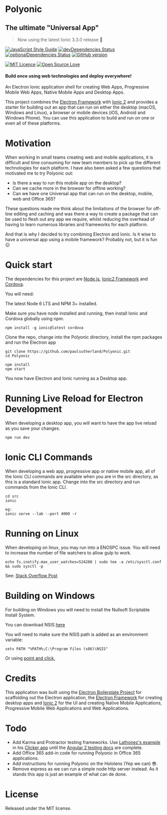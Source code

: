 # Polyonic
## The ultimate "Universal App"
> Now using the latest Ionic 3.3.0 release :tada:

[![JavaScript Style Guide](https://img.shields.io/badge/code%20style-standard-brightgreen.svg)](http://standardjs.com/)
[![devDependencies Status](https://david-dm.org/paulsutherland/Polyonic/dev-status.svg)](https://david-dm.org/paulsutherland/Polyonic?type=dev)
[![optionalDependencies Status](https://david-dm.org/paulsutherland/Polyonic/optional-status.svg)](https://david-dm.org/paulsutherland/Polyonic?type=optional)
[![GitHub version](https://badge.fury.io/gh/paulsutherland%2FPolyonic.svg)](https://badge.fury.io/gh/paulsutherland%2FPolyonic)

[![MIT Licence](https://badges.frapsoft.com/os/mit/mit.svg?v=103)](https://opensource.org/licenses/mit-license.php)
[![Open Source Love](https://badges.frapsoft.com/os/v1/open-source.svg?v=103)](https://github.com/ellerbrock/open-source-badge/)

#### Build once using web technologies and deploy everywhere!
An Electron Ionic application shell for creating Web Apps, Progressive Mobile Web Apps, Native Mobile Apps and Desktop Apps.

This project combines the <a href="http://electron.atom.io/">Electron Framework</a> with <a href="http://ionicframework.com/docs/v2/">Ionic 2</a> and provides a starter for building out an app that can run on either the desktop (macOS, Windows and Linux), a browser or mobile devices (iOS, Android and Windows Phone).  You can use this application to build and run on one or even all of these platforms.

# Motivation
When working in small teams creating web and mobile applications, it is difficult and time consuming for new team members to pick up the different technologies for each platform. I have also been asked a few questions that motivated me to try Polyonic out: 
- Is there a way to run this mobile app on the desktop?
- Can we cache more in the browser for offline working?
- Can we have one Universal app that can run on the desktop, mobile, web and Office 365?

These questions made me think about the limitations of the browser for off-line editing and caching and was there a way to create a package that can be used to flesh out any app we require, whilst reducing the overhead of having to learn numerous libraries and frameworks for each platform.

And that is why I decided to try combining Electron and Ionic. Is it wise to have a universal app using a mobile framework? Probably not, but it is fun :wink:

# Quick start
The dependencies for this project are <a href="https://nodejs.org">Node.js</a>, <a href="http://ionicframework.com/docs/v2/getting-started/installation/">Ionic2 Framework</a> and <a href="https://www.npmjs.com/package/cordova">Cordova</a>.

You will need:

The latest Node 6 LTS and NPM 3+ installed.

Make sure you have node installed and running, then install Ionic and Cordova globally using npm.
```
npm install -g ionic@latest cordova
```
Clone the repo, change into the Polyonic directory, install the npm packages and run the Electron app
```
git clone https://github.com/paulsutherland/Polyonic.git
cd Polyonic

npm install
npm start
```
You now have Electron and Ionic running as a Desktop app.

# Running Live Reload for Electron Development
When developing a desktop app, you will want to have the app live reload as you save your changes.  
```
npm run dev
```
# Ionic CLI Commands
When developing a web app, progressive app or native mobile app, all of the Ionic CLI commands are available when you are in the src directory, as this is a standard Ionic app.  Change into the src directory and run commands from the Ionic CLI.  
```
cd src
ionic

eg:
ionic serve --lab --port 4000 -r
```

# Running on Linux
When developing on linux, you may run into a ENOSPC issue.  You will need to increase the number of file watchers to allow gulp to work.
```
echo fs.inotify.max_user_watches=524288 | sudo tee -a /etc/sysctl.conf && sudo sysctl -p
```
See: <a href="https://stackoverflow.com/questions/22475849/node-js-error-enospc">Stack Overflow Post</a>

# Building on Windows
For building on Windows you will need to install the Nullsoft Scriptable Install System.  

You can download NSIS <a href="http://nsis.sourceforge.net/Main_Page">here</a>

You will need to make sure the NSIS path is added as an environment variable:
```
setx PATH "%PATH%;C:\Program Files (x86)\NSIS"
```

Or using <a href="http://nsis.sourceforge.net/Main_Page">point and click.</a>

# Credits
This application was built using the <a href="https://github.com/szwacz/electron-boilerplate/blob/master/README.md">Electron Boilerplate Project</a> for scaffolding out the Electron application, the <a href="http://electron.atom.io/">Electron Framework</a> for creating desktop apps and <a href="http://ionicframework.com/">Ionic 2</a> for the UI and creating Native Mobile Applications, Progressive Mobile Web Applications and Web Applications.

# Todo
- Add Karma and Protractor testing frameworks.  Use <a href="http://lathonez.github.io/2016/ionic-2-unit-testing/">Lathonez's example</a> in his <a href="https://github.com/lathonez/clicker">Clicker app</a> until the <a href="https://angular.io/docs/ts/latest/testing/">Angular 2 testing docs</a> are complete.
- Add Office 365 add-in code for running Polyonic in Office 365 applications.
- Add instructions for running Polyonic on the Hololens (Yep we can) :sunglasses:.
- Remove express as we can run a simple node http server instead.  As it stands this app is just an example of what can de done.

# License
Released under the MIT license.
